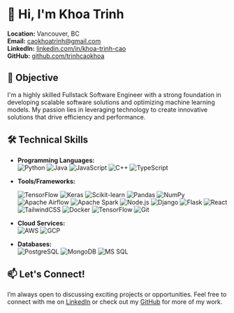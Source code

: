 # 👋 Hi, I'm Khoa Trinh

**Location:** Vancouver, BC  
**Email:** [caokhoatrinh@gmail.com](mailto:caokhoatrinh@gmail.com)  
**LinkedIn:** [linkedin.com/in/khoa-trinh-cao](https://www.linkedin.com/in/khoa-trinh-cao/)  
**GitHub:** [github.com/trinhcaokhoa](https://github.com/trinhcaokhoa)

## 🎯 Objective

I'm a highly skilled Fullstack Software Engineer with a strong foundation in developing scalable software solutions and optimizing machine learning models. My passion lies in leveraging technology to create innovative solutions that drive efficiency and performance.

## 🛠️ Technical Skills

- **Programming Languages:**  
  ![Python](https://img.shields.io/badge/Python-3776AB?style=flat&logo=python&logoColor=white) 
  ![Java](https://img.shields.io/badge/Java-007396?style=flat&logo=java&logoColor=white) 
  ![JavaScript](https://img.shields.io/badge/JavaScript-F7DF1E?style=flat&logo=javascript&logoColor=black) 
  ![C++](https://img.shields.io/badge/C++-00599C?style=flat&logo=c%2B%2B&logoColor=white)
  ![TypeScript](https://img.shields.io/badge/TypeScript-3178C6?style=flat&logo=typescript&logoColor=white)

- **Tools/Frameworks:**
  
  ![TensorFlow](https://img.shields.io/badge/TensorFlow-FF6F00?style=flat&logo=tensorflow&logoColor=white) 
  ![Keras](https://img.shields.io/badge/Keras-D00000?style=flat&logo=keras&logoColor=white) 
  ![Scikit-learn](https://img.shields.io/badge/Scikit--Learn-F7931E?style=flat&logo=scikit-learn&logoColor=white) 
  ![Pandas](https://img.shields.io/badge/Pandas-150458?style=flat&logo=pandas&logoColor=white) 
  ![NumPy](https://img.shields.io/badge/NumPy-013243?style=flat&logo=numpy&logoColor=white)
  ![Apache Airflow](https://img.shields.io/badge/Apache_Airflow-017CEE?style=flat&logo=apache-airflow&logoColor=white)
  ![Apache Spark](https://img.shields.io/badge/Apache_Spark-E25A1C?style=flat&logo=apachespark&logoColor=white)
  ![Node.js](https://img.shields.io/badge/Node.js-339933?style=flat&logo=node.js&logoColor=white) 
  ![Django](https://img.shields.io/badge/Django-092E20?style=flat&logo=django&logoColor=white) 
  ![Flask](https://img.shields.io/badge/Flask-000000?style=flat&logo=flask&logoColor=white) 
  ![React](https://img.shields.io/badge/React-61DAFB?style=flat&logo=react&logoColor=black) 
  ![TailwindCSS](https://img.shields.io/badge/TailwindCSS-06B6D4?style=flat&logo=tailwind-css&logoColor=white) 
  ![Docker](https://img.shields.io/badge/Docker-2496ED?style=flat&logo=docker&logoColor=white) 
  ![TensorFlow](https://img.shields.io/badge/TensorFlow-FF6F00?style=flat&logo=tensorflow&logoColor=white) 
  ![Git](https://img.shields.io/badge/Git-F05032?style=flat&logo=git&logoColor=white)

- **Cloud Services:**  
  ![AWS](https://img.shields.io/badge/Amazon_AWS-232F3E?style=flat&logo=amazon-aws&logoColor=white) 
  ![GCP](https://img.shields.io/badge/Google_Cloud-4285F4?style=flat&logo=google-cloud&logoColor=white)

- **Databases:**  
  ![PostgreSQL](https://img.shields.io/badge/PostgreSQL-336791?style=flat&logo=postgresql&logoColor=white) 
  ![MongoDB](https://img.shields.io/badge/MongoDB-47A248?style=flat&logo=mongodb&logoColor=white) 
  ![MS SQL](https://img.shields.io/badge/Microsoft_SQL_Server-CC2927?style=flat&logo=microsoft-sql-server&logoColor=white)



## 📫 Let's Connect!

I’m always open to discussing exciting projects or opportunities. Feel free to connect with me on [LinkedIn](https://www.linkedin.com/in/khoa-trinh-cao/) or check out my [GitHub](https://github.com/trinhcaokhoa) for more of my work.
